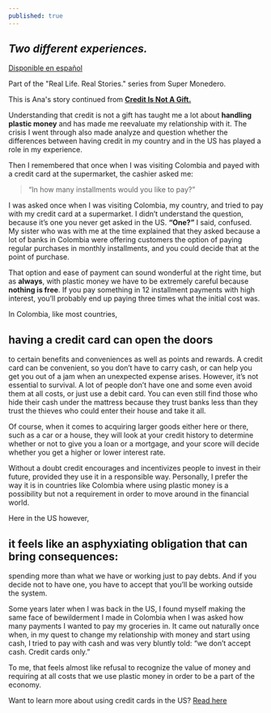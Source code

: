 ```yaml
---
published: true
---
```

## _Two different experiences._ 

[Disponible en español](https://supermonedero.com/2018-03-14-Cr%C3%A9dito-aqu%C3%AD-y-all%C3%A1/)

Part of the "Real Life. Real Stories." series from Super Monedero.

This is Ana's story continued from [**Credit Is Not A Gift.**](https://supermonedero.com/2018-02-20-credit-is-not-a-gift/)

Understanding that credit is not a gift has taught me a lot about **handling plastic money** and has made me reevaluate my relationship with it. The crisis I went through also made analyze and question whether the differences between having credit in my country and in the US has played a role in my experience. 

Then I remembered that once when I was visiting Colombia and payed with a credit card at the supermarket, the cashier asked me: 
> “In how many installments would you like to pay?”

I was asked once when I was visiting Colombia, my country, and tried to pay with my credit card at a supermarket. I didn’t understand the question, because it’s one you never get asked in the US.  **“One?”** I said, confused. My sister who was with me at the time explained that they asked because a lot of banks in Colombia were offering customers the option of paying regular purchases in monthly installments, and you could decide that at the point of purchase.  

That option and ease of payment can sound wonderful at the right time, but as **always**, with plastic money we have to be extremely careful because **nothing is free**. If you pay something in 12 installment payments with high interest, you’ll probably end up paying three times what the initial cost was. 

In Colombia, like most countries, 
## having a credit card can open the doors
to certain benefits and conveniences as well as points and rewards. A credit card can be convenient, so you don’t have to carry cash, or can help you get you out of a jam when an unexpected expense arises. However, it’s not essential to survival. A lot of people don’t have one and some even avoid them at all costs, or just use a debit card. You can even still find those who hide their cash under the mattress because they trust banks less than they trust the thieves who could enter their house and take it all.  

Of course, when it comes to acquiring larger goods either here or there, such as a car or a house, they will look at your credit history to determine whether or not to give you a loan or a mortgage, and your score will decide whether you get a higher or lower interest rate. 

Without a doubt credit encourages and incentivizes people to invest in their future, provided they use it in a responsible way. Personally, I prefer the way it is in countries like Colombia where using plastic money is a possibility but not a requirement in order to move around in the financial world. 

Here in the US however, 
## it feels like an asphyxiating obligation that can bring consequences: 
spending more than what we have or working just to pay debts. And if you decide not to have one, you have to accept that you’ll be working outside the system. 

Some years later when I was back in the US, I found myself making the same face of bewilderment I made in Colombia when I was asked how many payments I wanted to pay my groceries in. It came out naturally once when, in my quest to change my relationship with money and start using cash, I tried to pay with cash and was very bluntly told: “we don’t accept cash. Credit cards only.” 

To me, that feels almost like refusal to recognize the value of money and requiring at all costs that we use plastic money in order to be a part of the economy. 

Want to learn more about using credit cards in the US? [Read here](https://supermonedero.com/2017-01-26-credit-cards-101/) 

